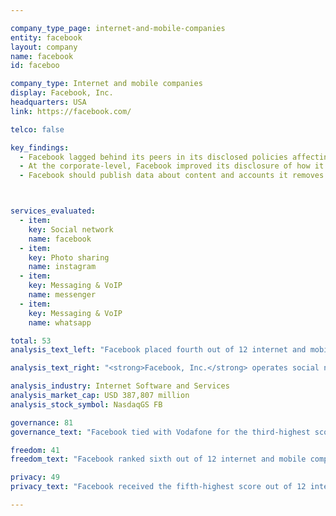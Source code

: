 ```yaml
---

company_type_page: internet-and-mobile-companies
entity: facebook
layout: company
name: facebook
id: faceboo

company_type: Internet and mobile companies
display: Facebook, Inc.
headquarters: USA
link: https://facebook.com/

telco: false

key_findings:
  - Facebook lagged behind its peers in its disclosed policies affecting users’ freedom of expression and privacy.
  - At the corporate-level, Facebook improved its disclosure of how it implements  commitments to freedom of expression and privacy since the company was evaluated by this Index in 2015.
  - Facebook should publish data about content and accounts it removes for violations of its rules, improve its transparency reporting on content removals, and improve disclosures about how it  handles user information.



services_evaluated:
  - item:
    key: Social network
    name: facebook
  - item:
    key: Photo sharing
    name: instagram
  - item:
    key: Messaging & VoIP
    name: messenger
  - item:
    key: Messaging & VoIP
    name: whatsapp

total: 53
analysis_text_left: "Facebook placed fourth out of 12 internet and mobile companies evaluated and fourth in the Index overall. Since it was first evaluated in the 2015 Index, Facebook clarified some of its Instagram and WhatsApp policies, thereby improving its scores. Specifically, Facebook’s <a href=\"https://govtrequests.facebook.com/about/\" target=\"_blank\">most recent transparency report</a>—which covered requests for content removal and requests for user data—clearly stated that the information applies to Facebook, Messenger, WhatsApp, and Instagram. <br /> Despite some notable improvements, there are several areas where Facebook’s policy disclosure could be improved. Transparency about requests it receives to remove content or deactivate accounts was less comprehensive than its data on government requests for user information. Like many companies in the Index, Facebook did not disclose any data about the volume and nature of content it removes or accounts it restricts due to the enforcement of its own terms of service, nor did it disclose information about its policies for responding to possible data breaches."

analysis_text_right: "<strong>Facebook, Inc.</strong> operates social networking platforms for users globally. Lead among these is the Facebook mobile app and website that enables people to connect and share; Messenger, a mobile-to-mobile messaging application; Instagram, a mobile photo and video sharing app; and WhatsApp Messenger, a cross-platform mobile messaging application. In addition to these platforms, it also provides tools to enable developers to create mobile and web applications that enable integration of external content into Facebook’s platforms."

analysis_industry: Internet Software and Services
analysis_market_cap: USD 387,807 million
analysis_stock_symbol: NasdaqGS FB

governance: 81
governance_text: "Facebook tied with Vodafone for the third-highest score of all 22 companies evaluated in the Governance category, behind Yahoo and Microsoft. Facebook’s performance on governance indicators improved substantially since the 2015 edition of the Index. Facebook became a member of the Global Network Initiative (GNI) in 2013, and in 2016 the GNI completed its first <a href=\"http://globalnetworkinitiative.org/sites/default/files/Public-Report-2015-16-Independent-Company-Assessments.pdf\" target=\"_blank\">independent assessment of the company,</a> finding Facebook in compliance with GNI principles for how companies handle government demands affecting freedom of expression and privacy. Facebook provided evidence that the company’s senior leadership exercises oversight of issues related to freedom of expression and privacy, an improvement from 2015 (G2). Facebook’s disclosure related to its human rights due diligence also improved, as the company committed to conduct regular human rights impact assessments (G4)."

freedom: 41
freedom_text: "Facebook ranked sixth out of 12 internet and mobile companies on Freedom of Expression category, below almost all other U.S. companies. <br /><strong>Content and account restrictions:</strong> Facebook disclosed less than Kakao and Google about what types of content and activities are prohibited on its services, but more than all other internet and mobile companies evaluated (F3). It however provided no data about the actions it takes to enforce its terms of service rules (F4). As with most companies evaluated, Facebook disclosed nothing about whether it grants government authorities or private parties priority consideration when flagging content for terms of service violations. <br /><strong>Content and account restriction requests:</strong> Facebook scored in the top half of internet and mobile companies on this set of indicators, though it offered less disclosure than Google, Yahoo, and Kakao (F5-F7). It provided some information about its process for responding to government and private requests for content and account restrictions (F5). Its disclosure of data about the government requests it receives was less comprehensive (F6). It also provided little information about requests it receives from private parties to remove content or restrict accounts (F7). <br /><strong>Identity policy:</strong> WhatsApp and Instagram disclosed that users can register an account without verifying their government-issued identification; however, Facebook’s social network and Messenger app disclosed they <a href=\"https://www.facebook.com/help/159096464162185?helpref=faq_content\" target=\"_blank\">may require users to do so</a>. "

privacy: 49
privacy_text: "Facebook received the fifth-highest score out of 12 internet and mobile companies in the Privacy category, below most U.S. companies. <br /><strong>Handling of user information:</strong> Facebook fell short of explaining how it handles user information, placing behind Twitter, Google, Microsoft, Yahoo, and Kakao on these indicators (P3-P9). While the company disclosed some information about what types of user information it collects (P3), it revealed less about what it shares and with whom (P4), why (P5), and for how long it retains it (P6). Its disclosure of options users have to control the what information the company collects, retains, and uses was especially poor (P7). <br /><strong>Requests for user information:</strong> Facebook provided less information than Microsoft, Twitter, and Google about how it processes and complies with government requests for user information (P10, P11). However, it received the second-highest score of internet and mobile companies, after Twitter, for its disclosure of data about requests for user information it receives from governments and other third parties (P11).<br /><strong>Security:</strong> Facebook disclosed less than many of its peers but more than Twitter about its security policies (P13-P18). It revealed little about its internal security oversight over its products and services (P13) and about user account security features and practices (P17). Facebook received higher than average marks for disclosure of its encryption policies (P16). For the Facebook social network, Facebook Messenger, and WhatsApp, the company clearly stated that the transmission of user communications is encrypted by default, and that it encrypts these transmissions using unique keys."

---
```

